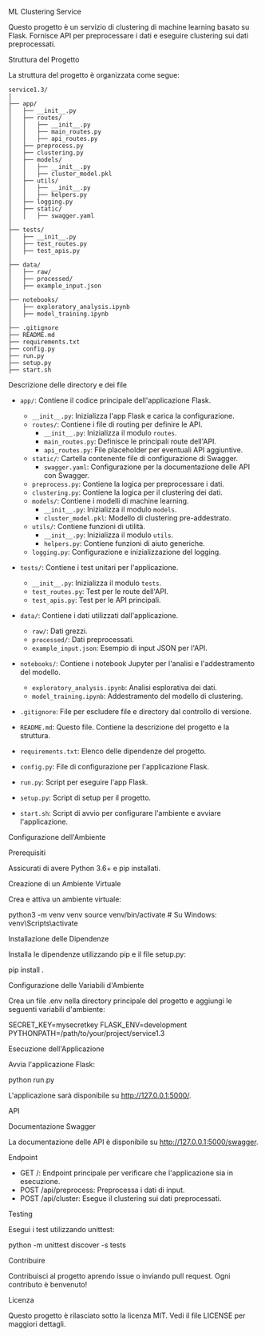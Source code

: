 ML Clustering Service

Questo progetto è un servizio di clustering di machine learning basato su Flask. Fornisce API per preprocessare i dati e eseguire clustering sui dati preprocessati.

Struttura del Progetto

La struttura del progetto è organizzata come segue:
```
service1.3/
│
├── app/
│   ├── __init__.py
│   ├── routes/
│   │   ├── __init__.py
│   │   ├── main_routes.py
│   │   ├── api_routes.py
│   ├── preprocess.py
│   ├── clustering.py
│   ├── models/
│   │   ├── __init__.py
│   │   ├── cluster_model.pkl
│   ├── utils/
│   │   ├── __init__.py
│   │   ├── helpers.py
│   ├── logging.py
│   ├── static/
│   │   ├── swagger.yaml
│
├── tests/
│   ├── __init__.py
│   ├── test_routes.py
│   ├── test_apis.py
│
├── data/
│   ├── raw/
│   ├── processed/
│   ├── example_input.json
│
├── notebooks/
│   ├── exploratory_analysis.ipynb
│   ├── model_training.ipynb
│
├── .gitignore
├── README.md
├── requirements.txt
├── config.py
├── run.py
├── setup.py
├── start.sh
```


Descrizione delle directory e dei file

- `app/`: Contiene il codice principale dell'applicazione Flask.
  - `__init__.py`: Inizializza l'app Flask e carica la configurazione.
  - `routes/`: Contiene i file di routing per definire le API.
    - `__init__.py`: Inizializza il modulo `routes`.
    - `main_routes.py`: Definisce le principali route dell'API.
    - `api_routes.py`: File placeholder per eventuali API aggiuntive.
  - `static/`: Cartella contenente file di configurazione di Swagger.
    - `swagger.yaml`: Configurazione per la documentazione delle API con Swagger.
  - `preprocess.py`: Contiene la logica per preprocessare i dati.
  - `clustering.py`: Contiene la logica per il clustering dei dati.
  - `models/`: Contiene i modelli di machine learning.
    - `__init__.py`: Inizializza il modulo `models`.
    - `cluster_model.pkl`: Modello di clustering pre-addestrato.
  - `utils/`: Contiene funzioni di utilità.
    - `__init__.py`: Inizializza il modulo `utils`.
    - `helpers.py`: Contiene funzioni di aiuto generiche.
  - `logging.py`: Configurazione e inizializzazione del logging.

- `tests/`: Contiene i test unitari per l'applicazione.
  - `__init__.py`: Inizializza il modulo `tests`.
  - `test_routes.py`: Test per le route dell'API.
  - `test_apis.py`: Test per le API principali.

- `data/`: Contiene i dati utilizzati dall'applicazione.
  - `raw/`: Dati grezzi.
  - `processed/`: Dati preprocessati.
  - `example_input.json`: Esempio di input JSON per l'API.

- `notebooks/`: Contiene i notebook Jupyter per l'analisi e l'addestramento del modello.
  - `exploratory_analysis.ipynb`: Analisi esplorativa dei dati.
  - `model_training.ipynb`: Addestramento del modello di clustering.

- `.gitignore`: File per escludere file e directory dal controllo di versione.
- `README.md`: Questo file. Contiene la descrizione del progetto e la struttura.
- `requirements.txt`: Elenco delle dipendenze del progetto.
- `config.py`: File di configurazione per l'applicazione Flask.
- `run.py`: Script per eseguire l'app Flask.
- `setup.py`: Script di setup per il progetto.
- `start.sh`: Script di avvio per configurare l'ambiente e avviare l'applicazione.

Configurazione dell'Ambiente

Prerequisiti

Assicurati di avere Python 3.6+ e pip installati.

Creazione di un Ambiente Virtuale

Crea e attiva un ambiente virtuale:

python3 -m venv venv
source venv/bin/activate  # Su Windows: venv\Scripts\activate

Installazione delle Dipendenze

Installa le dipendenze utilizzando pip e il file setup.py:

pip install .

Configurazione delle Variabili d'Ambiente

Crea un file .env nella directory principale del progetto e aggiungi le seguenti variabili d'ambiente:

SECRET_KEY=mysecretkey
FLASK_ENV=development
PYTHONPATH=/path/to/your/project/service1.3

Esecuzione dell'Applicazione

Avvia l'applicazione Flask:

python run.py

L'applicazione sarà disponibile su http://127.0.0.1:5000/.

API

Documentazione Swagger

La documentazione delle API è disponibile su http://127.0.0.1:5000/swagger.

Endpoint

- GET /: Endpoint principale per verificare che l'applicazione sia in esecuzione.
- POST /api/preprocess: Preprocessa i dati di input.
- POST /api/cluster: Esegue il clustering sui dati preprocessati.

Testing

Esegui i test utilizzando unittest:

python -m unittest discover -s tests

Contribuire

Contribuisci al progetto aprendo issue o inviando pull request. Ogni contributo è benvenuto!

Licenza

Questo progetto è rilasciato sotto la licenza MIT. Vedi il file LICENSE per maggiori dettagli.
